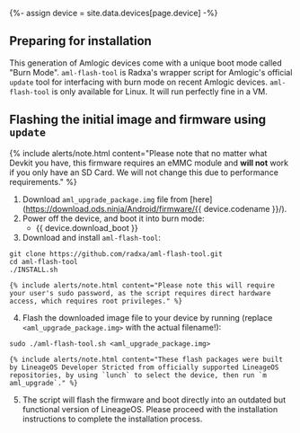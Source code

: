 {%- assign device = site.data.devices[page.device] -%}

## Preparing for installation

This generation of Amlogic devices come with a unique boot mode called "Burn Mode".
`aml-flash-tool` is Radxa's wrapper script for Amlogic's official `update` tool for interfacing with burn mode on recent Amlogic devices.
`aml-flash-tool` is only available for Linux. It will run perfectly fine in a VM.

## Flashing the initial image and firmware using `update`

{% include alerts/note.html content="Please note that no matter what Devkit you have, this firmware requires an eMMC module and **will not** work if you only have an SD Card. We will not change this due to performance requirements." %}

1. Download `aml_upgrade_package.img` file from [here](https://download.ods.ninja/Android/firmware/{{ device.codename }}/).
2. Power off the device, and boot it into burn mode:
    * {{ device.download_boot }}
3. Download and install `aml-flash-tool`:
```
git clone https://github.com/radxa/aml-flash-tool.git
cd aml-flash-tool
./INSTALL.sh
```
    {% include alerts/note.html content="Please note this will require your user's sudo password, as the script requires direct hardware access, which requires root privileges." %}
4. Flash the downloaded image file to your device by running (replace `<aml_upgrade_package.img>` with the actual filename!):
```
sudo ./aml-flash-tool.sh <aml_upgrade_package.img>
```
    {% include alerts/note.html content="These flash packages were built by LineageOS Developer Stricted from officially supported LineageOS repositories, by using `lunch` to select the device, then run `m aml_upgrade`." %}
5. The script will flash the firmware and boot directly into an outdated but functional version of LineageOS. Please proceed with the installation instructions to complete the installation process.
